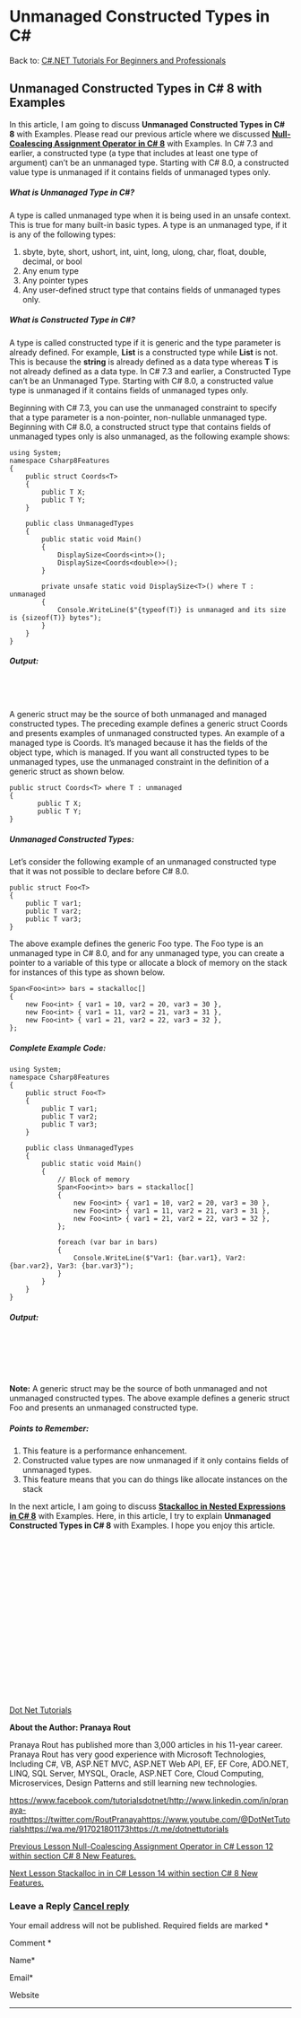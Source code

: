 # Unmanaged Constructed Types in C#

Back to: [C#.NET Tutorials For Beginners and Professionals](https://dotnettutorials.net/course/csharp-dot-net-tutorials/)

## **Unmanaged Constructed Types in C# 8 with Examples**

In this article, I am going to discuss **Unmanaged Constructed Types in C# 8** with Examples. Please read our previous article where we discussed [**Null-Coalescing Assignment Operator in C# 8**](https://dotnettutorials.net/lesson/null-coalescing-assignment-operator-in-csharp-8/) with Examples. In C# 7.3 and earlier, a constructed type (a type that includes at least one type of argument) can’t be an unmanaged type. Starting with C# 8.0, a constructed value type is unmanaged if it contains fields of unmanaged types only.

##### **What is Unmanaged Type in C#?**

A type is called unmanaged type when it is being used in an unsafe context. This is true for many built-in basic types. A type is an unmanaged type, if it is any of the following types:

1. sbyte, byte, short, ushort, int, uint, long, ulong, char, float, double, decimal, or bool
2. Any enum type
3. Any pointer types
4. Any user-defined struct type that contains fields of unmanaged types only.

##### **What is Constructed Type in C#?**

A type is called constructed type if it is generic and the type parameter is already defined. For example, **List<string>** is a constructed type while **List<T>** is not. This is because the **string** is already defined as a data type whereas **T** is not already defined as a data type. In C# 7.3 and earlier, a Constructed Type can’t be an Unmanaged Type. Starting with C# 8.0, a constructed value type is unmanaged if it contains fields of unmanaged types only.

Beginning with C# 7.3, you can use the unmanaged constraint to specify that a type parameter is a non-pointer, non-nullable unmanaged type. Beginning with C# 8.0, a constructed struct type that contains fields of unmanaged types only is also unmanaged, as the following example shows:

```
using System;
namespace Csharp8Features
{
    public struct Coords<T>
    {
        public T X;
        public T Y;
    }

    public class UnmanagedTypes
    {
        public static void Main()
        {
            DisplaySize<Coords<int>>();
            DisplaySize<Coords<double>>();
        }

        private unsafe static void DisplaySize<T>() where T : unmanaged
        {
            Console.WriteLine($"{typeof(T)} is unmanaged and its size is {sizeof(T)} bytes");
        }
    }
}
```

###### **Output:**

![Unmanaged Constructed Types in C# 8 with Examples](data:image/svg+xml,%3Csvg%20xmlns=%22http://www.w3.org/2000/svg%22%20width=%22707%22%20height=%2244%22%3E%3C/svg%3E "Unmanaged Constructed Types in C# 8 with Examples")

A generic struct may be the source of both unmanaged and managed constructed types. The preceding example defines a generic struct Coords<T> and presents examples of unmanaged constructed types. An example of a managed type is Coords<object>. It’s managed because it has the fields of the object type, which is managed. If you want all constructed types to be unmanaged types, use the unmanaged constraint in the definition of a generic struct as shown below.

```
public struct Coords<T> where T : unmanaged
{
       public T X;
       public T Y;
}
```

##### **Unmanaged Constructed Types:**

Let’s consider the following example of an unmanaged constructed type that it was not possible to declare before C# 8.0.

```
public struct Foo<T>
{
    public T var1;
    public T var2;
    public T var3;
}
```

The above example defines the generic Foo<T> type. The Foo<double> type is an unmanaged type in C# 8.0, and for any unmanaged type, you can create a pointer to a variable of this type or allocate a block of memory on the stack for instances of this type as shown below.

```
Span<Foo<int>> bars = stackalloc[]
{
    new Foo<int> { var1 = 10, var2 = 20, var3 = 30 },
    new Foo<int> { var1 = 11, var2 = 21, var3 = 31 },
    new Foo<int> { var1 = 21, var2 = 22, var3 = 32 },
};
```

##### **Complete Example Code:**

```
using System;
namespace Csharp8Features
{
    public struct Foo<T>
    {
        public T var1;
        public T var2;
        public T var3;
    }

    public class UnmanagedTypes
    {
        public static void Main()
        {
            // Block of memory
            Span<Foo<int>> bars = stackalloc[]
            {
                new Foo<int> { var1 = 10, var2 = 20, var3 = 30 },
                new Foo<int> { var1 = 11, var2 = 21, var3 = 31 },
                new Foo<int> { var1 = 21, var2 = 22, var3 = 32 },
            };

            foreach (var bar in bars)
            {
                Console.WriteLine($"Var1: {bar.var1}, Var2: {bar.var2}, Var3: {bar.var3}");
            }
        }
    }
}
```

###### **Output:**

![](data:image/svg+xml,%3Csvg%20xmlns=%22http://www.w3.org/2000/svg%22%20width=%22264%22%20height=%2264%22%3E%3C/svg%3E)

**Note:** A generic struct may be the source of both unmanaged and not unmanaged constructed types. The above example defines a generic struct Foo<T> and presents an unmanaged constructed type.

##### **Points to Remember:**

1. This feature is a performance enhancement.
2. Constructed value types are now unmanaged if it only contains fields of unmanaged types.
3. This feature means that you can do things like allocate instances on the stack

In the next article, I am going to discuss [**Stackalloc in Nested Expressions in C# 8**](https://dotnettutorials.net/lesson/stackalloc-in-nested-expressions-in-csharp-8/) with Examples. Here, in this article, I try to explain **Unmanaged Constructed Types in C# 8** with Examples. I hope you enjoy this article.

[![dotnettutorials 1280x720](data:image/svg+xml,%3Csvg%20xmlns=%22http://www.w3.org/2000/svg%22%20width=%221280%22%20height=%22720%22%3E%3C/svg%3E)](https://dotnettutorials.net/pranaya-rout/)

[Dot Net Tutorials](https://dotnettutorials.net/pranaya-rout/)

**About the Author: Pranaya Rout**

Pranaya Rout has published more than 3,000 articles in his 11-year career. Pranaya Rout has very good experience with Microsoft Technologies, Including C#, VB, ASP.NET MVC, ASP.NET Web API, EF, EF Core, ADO.NET, LINQ, SQL Server, MYSQL, Oracle, ASP.NET Core, Cloud Computing, Microservices, Design Patterns and still learning new technologies.

https://www.facebook.com/tutorialsdotnet/http://www.linkedin.com/in/pranaya-routhttps://twitter.com/RoutPranayahttps://www.youtube.com/@DotNetTutorialshttps://wa.me/917021801173https://t.me/dotnettutorials

[Previous Lesson
Null-Coalescing Assignment Operator in C#
Lesson 12 within section C# 8 New Features.](https://dotnettutorials.net/lesson/null-coalescing-assignment-operator-in-csharp-8/)

[Next Lesson
Stackalloc in in C#
Lesson 14 within section C# 8 New Features.](https://dotnettutorials.net/lesson/stackalloc-in-nested-expressions-in-csharp-8/)

### Leave a Reply [Cancel reply](/lesson/unmanaged-constructed-types-in-csharp-8/#respond)

Your email address will not be published. Required fields are marked \*

Comment \* 

Name\*

Email\*

Website

---